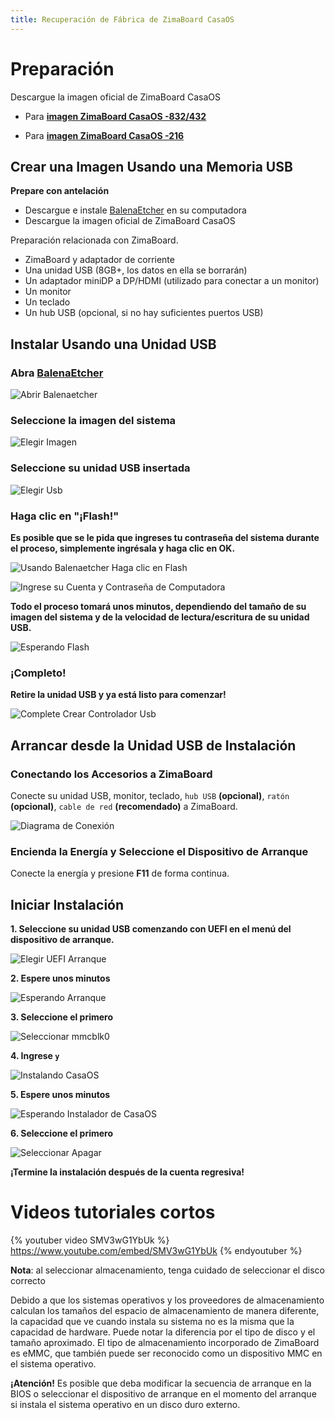 ```yaml
---
title: Recuperación de Fábrica de ZimaBoard CasaOS
---
```


# Preparación

Descargue la imagen oficial de ZimaBoard CasaOS

- Para [**imagen ZimaBoard CasaOS -832/432**](https://drive.google.com/file/d/1b-k7d1LzPHNUtem-hOrHB5dDt0_AC6mK/view)

- Para [**imagen ZimaBoard CasaOS -216**](https://drive.google.com/file/d/1PFw1JXoimwUvOX9kgkmOSUM0evi_GGxv/view)
## Crear una Imagen Usando una Memoria USB

**Prepare con antelación**

- Descargue e instale [BalenaEtcher](https://www.balena.io/etcher/) en su computadora
- Descargue la imagen oficial de ZimaBoard CasaOS

Preparación relacionada con ZimaBoard.

- ZimaBoard y adaptador de corriente
- Una unidad USB (8GB+, los datos en ella se borrarán)
- Un adaptador miniDP a DP/HDMI (utilizado para conectar a un monitor)
- Un monitor
- Un teclado
- Un hub USB (opcional, si no hay suficientes puertos USB)

## Instalar Usando una Unidad USB

###  Abra [BalenaEtcher](https://www.balena.io/etcher/)

![Abrir Balenaetcher](/images/Restore-factory-settings/open-balenaetcher.png)

### Seleccione la imagen del sistema 

![Elegir Imagen](/images/Restore-factory-settings/choose-image.png)

### Seleccione su unidad USB insertada

![Elegir Usb](/images/Restore-factory-settings/choose-usb.png)

### Haga clic en "¡Flash!" 

**Es posible que se le pida que ingreses tu contraseña del sistema durante el proceso, simplemente ingrésala y haga clic en OK.**

![Usando Balenaetcher Haga clic en Flash](/images/Restore-factory-settings/click-flash.png)

![Ingrese su Cuenta y Contraseña de Computadora](/images/Restore-factory-settings/enter-password.png)

**Todo el proceso tomará unos minutos, dependiendo del tamaño de su imagen del sistema y de la velocidad de lectura/escritura de su unidad USB.**

![Esperando Flash](/images/Restore-factory-settings/waiting-flash.png)

### ¡Completo! 

**Retire la unidad USB y ya está listo para comenzar!**

![Complete Crear Controlador Usb](/images/Restore-factory-settings/complete-flash.png)

## **Arrancar desde la Unidad USB de Instalación**

### Conectando los Accesorios a ZimaBoard

Conecte su unidad USB, monitor, teclado, `hub USB` **(opcional)**, `ratón` **(opcional)**, `cable de red` **(recomendado)** a ZimaBoard.

![Diagrama de Conexión](/images/Restore-factory-settings/connection-diagram.png)

### Encienda la Energía y Seleccione el Dispositivo de Arranque

Conecte la energía y presione **F11** de forma continua.

## **Iniciar Instalación**

**1. Seleccione su unidad USB comenzando con UEFI en el menú del dispositivo de arranque.**

![Elegir UEFI Arranque](/images/Restore-factory-settings/choose-uefi-boot.jpeg)

**2. Espere unos minutos**

![Esperando Arranque](/images/Restore-factory-settings/witting-boot.png)

**3. Seleccione el primero**

![Seleccionar mmcblk0](/images/Restore-factory-settings/select-mmcblk0.png)

**4. Ingrese `y`**

![Instalando CasaOS](/images/Restore-factory-settings/enter-yes.png)

**5. Espere unos minutos**

![Esperando Instalador de CasaOS](/images/Restore-factory-settings/witting-install.png)

**6. Seleccione el primero**

![Seleccionar Apagar](/images/Restore-factory-settings/select-poweroff.png)

**¡Termine la instalación después de la cuenta regresiva!**

# Videos tutoriales cortos

{% youtuber video SMV3wG1YbUk %}
https://www.youtube.com/embed/SMV3wG1YbUk
{% endyoutuber %}

**Nota**: al seleccionar almacenamiento, tenga cuidado de seleccionar el disco correcto

Debido a que los sistemas operativos y los proveedores de almacenamiento calculan los tamaños del espacio de almacenamiento de manera diferente, la capacidad que ve cuando instala su sistema no es la misma que la capacidad de hardware. Puede notar la diferencia por el tipo de disco y el tamaño aproximado.
El tipo de almacenamiento incorporado de ZimaBoard es eMMC, que también puede ser reconocido como un dispositivo MMC en el sistema operativo.

**¡Atención!** Es posible que deba modificar la secuencia de arranque en la BIOS o seleccionar el dispositivo de arranque en el momento del arranque si instala el sistema operativo en un disco duro externo.